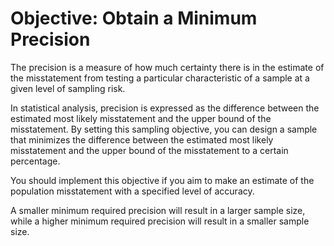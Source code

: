 Objective: Obtain a Minimum Precision
===

The precision is a measure of how much certainty there is in the estimate of the misstatement from testing a particular characteristic of a sample at a given level of sampling risk.

In statistical analysis, precision is expressed as the difference between the estimated most likely misstatement and the upper bound of the misstatement. By setting this sampling objective, you can design a sample that minimizes the difference between the estimated most likely misstatement and the upper bound of the misstatement to a certain percentage.

You should implement this objective if you aim to make an estimate of the population misstatement with a specified level of accuracy.

A smaller minimum required precision will result in a larger sample size, while a higher minimum required precision will result in a smaller sample size.